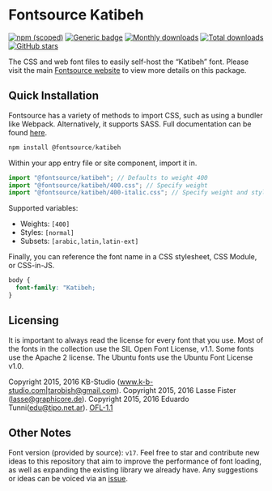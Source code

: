 # Fontsource Katibeh

[![npm (scoped)](https://img.shields.io/npm/v/@fontsource/katibeh?color=brightgreen)](https://www.npmjs.com/package/@fontsource/katibeh) [![Generic badge](https://img.shields.io/badge/fontsource-passing-brightgreen)](https://github.com/fontsource/fontsource) [![Monthly downloads](https://badgen.net/npm/dm/@fontsource/katibeh)](https://github.com/fontsource/fontsource) [![Total downloads](https://badgen.net/npm/dt/@fontsource/katibeh)](https://github.com/fontsource/fontsource) [![GitHub stars](https://img.shields.io/github/stars/fontsource/fontsource.svg?style=social&label=Star)](https://github.com/fontsource/fontsource/stargazers)

The CSS and web font files to easily self-host the “Katibeh” font. Please visit the main [Fontsource website](https://fontsource.org/fonts/katibeh) to view more details on this package.

## Quick Installation

Fontsource has a variety of methods to import CSS, such as using a bundler like Webpack. Alternatively, it supports SASS. Full documentation can be found [here](https://fontsource.org/docs/getting-started/introduction).

```javascript
npm install @fontsource/katibeh
```

Within your app entry file or site component, import it in.

```javascript
import "@fontsource/katibeh"; // Defaults to weight 400
import "@fontsource/katibeh/400.css"; // Specify weight
import "@fontsource/katibeh/400-italic.css"; // Specify weight and style

```

Supported variables:
- Weights: `[400]`
- Styles: `[normal]`
- Subsets: `[arabic,latin,latin-ext]`

Finally, you can reference the font name in a CSS stylesheet, CSS Module, or CSS-in-JS.

```css
body {
  font-family: "Katibeh;
}
```

## Licensing
It is important to always read the license for every font that you use.
Most of the fonts in the collection use the SIL Open Font License, v1.1. Some fonts use the Apache 2 license. The Ubuntu fonts use the Ubuntu Font License v1.0.

Copyright 2015, 2016 KB-Studio (www.k-b-studio.com|tarobish@gmail.com). Copyright 2015, 2016 Lasse Fister (lasse@graphicore.de). Copyright 2015, 2016 Eduardo Tunni(edu@tipo.net.ar).
[OFL-1.1](http://scripts.sil.org/OFL)

## Other Notes
Font version (provided by source): `v17`.
Feel free to star and contribute new ideas to this repository that aim to improve the performance of font loading, as well as expanding the existing library we already have. Any suggestions or ideas can be voiced via an [issue](https://github.com/fontsource/fontsource/issues).